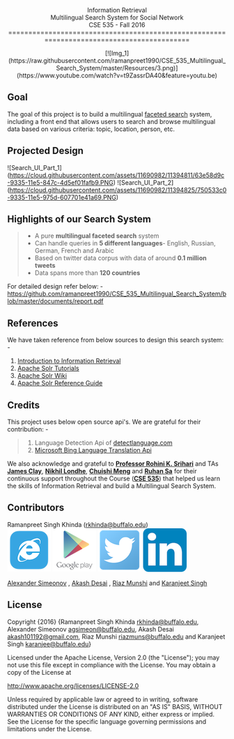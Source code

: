 <p align="center">Information Retrieval</br>Multilingual Search System for Social Network</br>CSE 535 - Fall 2016
==========================================================================================

<p align="center">[![Img_1](https://raw.githubusercontent.com/ramanpreet1990/CSE_535_Multilingual_Search_System/master/Resources/3.png)](https://www.youtube.com/watch?v=t9ZassrDA40&feature=youtu.be)


Goal
------
The goal of this project is to build a multilingual [faceted search](https://en.wikipedia.org/wiki/Faceted_search) system, including a front end that allows users to search and browse multilingual data based on various criteria: topic, location, person, etc.


Projected Design
---------------
![Search_UI_Part_1] (https://cloud.githubusercontent.com/assets/11690982/11394811/63e58d9c-9335-11e5-847c-4d5ef01fafb9.PNG)
![Search_UI_Part_2] (https://cloud.githubusercontent.com/assets/11690982/11394825/750533c0-9335-11e5-975d-607701e41a69.PNG)


Highlights of our Search System
---------------
> - A pure **multilingual faceted search** system
> - Can handle queries in **5 different languages**- English, Russian, German, French and Arabic
> - Based on twitter data corpus with data of around **0.1 million tweets**
> - Data spans more than **120 countries**

For detailed design refer below: -</br> https://github.com/ramanpreet1990/CSE_535_Multilingual_Search_System/blob/master/documents/report.pdf



References
------
We have taken reference from below sources to design this search system: -</br>
1. [Introduction to Information Retrieval](http://nlp.stanford.edu/IR-book/)</br>
2. [Apache Solr Tutorials](http://lucene.apache.org/solr/quickstart.html)</br>
3. [Apache Solr Wiki](https://wiki.apache.org/solr/FrontPage)</br>
4. [Apache Solr Reference Guide](https://cwiki.apache.org/confluence/display/solr/Apache+Solr+Reference+Guide)


Credits
-------
This project uses below open source api's. We are grateful for their contribution: -

> 1. Language Detection Api of [detectlanguage.com](https://detectlanguage.com/) 
> 2. [Microsoft Bing Language Translation Api](https://github.com/boatmeme/microsoft-translator-java-api)

We also acknowledge and grateful to [**Professor Rohini K. Srihari**](http://www.cedar.buffalo.edu/~rohini/) and TAs [**James Clay**](http://www.cse.buffalo.edu/people/?u=jnclay), [**Nikhil Londhe**](http://www.cse.buffalo.edu/people/?u=nikhillo), [**Chuishi Meng**](http://www.cse.buffalo.edu/people/?u=chuishim) and [**Ruhan Sa**](http://www.cse.buffalo.edu/people/?u=ruhansa) for their continuous support throughout the Course ([**CSE 535**](http://www.cse.buffalo.edu/shared/course.php?e=CSE&n=535&t=Information+Retrieval)) that helped us learn the skills of Information Retrieval and build a Multilingual Search System.


Contributors
---------
Ramanpreet Singh Khinda (rkhinda@buffalo.edu)</br>
[![website](https://raw.githubusercontent.com/ramanpreet1990/CSE_586_Simplified_Amazon_Dynamo/master/Resources/ic_website.png)](https://branded.me/ramanpreet1990)		[![googleplay](https://raw.githubusercontent.com/ramanpreet1990/CSE_586_Simplified_Amazon_Dynamo/master/Resources/ic_google_play.png)](https://play.google.com/store/apps/details?id=suny.buffalo.mis.research&hl=en)		[![twitter](https://raw.githubusercontent.com/ramanpreet1990/CSE_586_Simplified_Amazon_Dynamo/master/Resources/ic_twitter.png)](https://twitter.com/dk_sunny1)		[![linkedin](https://raw.githubusercontent.com/ramanpreet1990/CSE_586_Simplified_Amazon_Dynamo/master/Resources/ic_linkedin.png)](https://www.linkedin.com/in/ramanpreet1990)

[Alexander Simeonov](https://www.linkedin.com/in/agsimeonov) , [Akash Desai](https://www.linkedin.com/in/akash101192) , [Riaz Munshi](https://www.linkedin.com/in/riazmunshi) and [Karanjeet Singh](https://www.linkedin.com/in/karanjeet-singh-34a7836b) 

License
----------
Copyright {2016} 
{Ramanpreet Singh Khinda rkhinda@buffalo.edu, Alexander Simeonov agsimeon@buffalo.edu, Akash Desai akash101192@gmail.com, Riaz Munshi riazmuns@buffalo.edu and Karanjeet Singh karanjee@buffalo.edu} 

Licensed under the Apache License, Version 2.0 (the "License"); you may not use this file except in compliance with the License. You may obtain a copy of the License at

http://www.apache.org/licenses/LICENSE-2.0

Unless required by applicable law or agreed to in writing, software distributed under the License is distributed on an "AS IS" BASIS, WITHOUT WARRANTIES OR CONDITIONS OF ANY KIND, either express or implied. See the License for the specific language governing permissions and limitations under the License.
